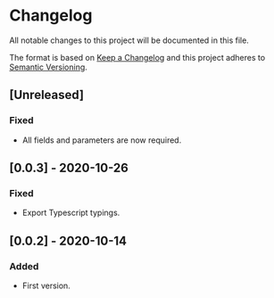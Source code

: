 # Changelog

All notable changes to this project will be documented in this file.

The format is based on [Keep a Changelog](http://keepachangelog.com/en/1.0.0/)
and this project adheres to [Semantic Versioning](http://semver.org/spec/v2.0.0.html).

## [Unreleased]
### Fixed
- All fields and parameters are now required.

## [0.0.3] - 2020-10-26
### Fixed
- Export Typescript typings.

## [0.0.2] - 2020-10-14
### Added
- First version.
